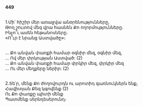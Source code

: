 **449**

\
1.Մի՛ հիշիր մեր առաջվա անօրենությունները,\
Թող շուտով մեզ վրա հասնեն Քո ողորմությունները.\
Ինչո՞ւ ասեն հեթանոսները.\
«Ո՞ւր է նրանց Աստվածը»։

\
 ... Քո անվան փառքի համար օգնիր մեզ, օգնիր մեզ,\
 ... Ով մեր փրկության Աստված: (2)\
 ... Քո անվան փառքի համար փրկիր մեզ, փրկիր մեզ\
 ... Ու մեր մեղքերը ներիր: (2)

\
2.Տե՛ր, մենք Քո ժողովուրդն ու արոտիդ գառնուկներն ենք,\
Հավիտյան Քեզ կգովենք (2)\
Ու Քո փառքը պիտի մենք\
Պատմենք սերնդեսերունդ։
